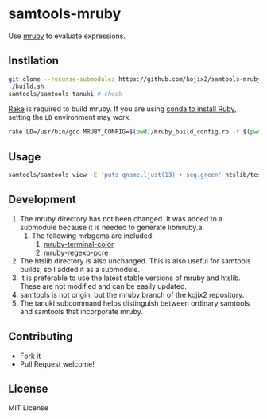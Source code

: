# samtools-mruby

Use [mruby](https://github.com/mruby/mruby) to evaluate expressions.

## Instllation

```sh
git clone --recurse-submodules https://github.com/kojix2/samtools-mruby
./build.sh
samtools/samtools tanuki # check
```

[Rake](https://github.com/ruby/rake) is required to build mruby.
If you are using [conda to install Ruby](https://dev.to/kojix2/using-ruby-with-conda-1hn), setting the `LD` environment may work.

```sh
rake LD=/usr/bin/gcc MRUBY_CONFIG=$(pwd)/mruby_build_config.rb -f $(pwd)/mruby/Rakefile
```

## Usage

```sh
samtools/samtools view -E 'puts qname.ljust(13) + seq.green' htslib/test/colons.bam
```

## Development

1. The mruby directory has not been changed. It was added to a submodule because it is needed to generate libmruby.a.
    1. The following mrbgems are included:
        1. [mruby-terminal-color](https://github.com/buty4649/mruby-terminal-color)
        2. [mruby-regexp-pcre](https://github.com/iij/mruby-regexp-pcre)
2. The htslib directory is also unchanged. This is also useful for samtools builds, so I added it as a submodule.
3. It is preferable to use the latest stable versions of mruby and htslib. These are not modified and can be easily updated.
4. samtools is not origin, but the mruby branch of the kojix2 repository.
5. The tanuki subcommand helps distinguish between ordinary samtools and samtools that incorporate mruby.

## Contributing

- Fork it
- Pull Request welcome!

## License

MIT License

